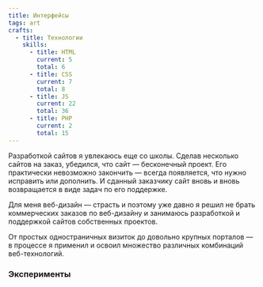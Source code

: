 ```yaml
---
title: Интерфейсы
tags: art
crafts:
  - title: Технологии
    skills:
      - title: HTML
        current: 5
        total: 6
      - title: CSS
        current: 7
        total: 8
      - title: JS
        current: 22
        total: 36
      - title: PHP
        current: 2
        total: 15
---
```


Разработкой сайтов я увлекаюсь еще со школы. Сделав несколько сайтов на заказ, убедился, что сайт — бесконечный проект. Его практически невозможно закончить — всегда появляется, что нужно исправить или дополнить. И сданный заказчику сайт вновь и вновь возвращается в виде задач по его поддержке.

Для меня веб-дизайн — страсть и поэтому уже давно я решил не брать коммерческих заказов по веб-дизайну и занимаюсь разработкой и поддержкой сайтов собственных проектов.

От простых одностраничных визиток до довольно крупных порталов — в процессе я применил и освоил множество различных комбинаций веб-технологий.

### Эксперименты

<my-areas :areas="$site.customData.pages.web" />

<my-area :area="$frontmatter" />